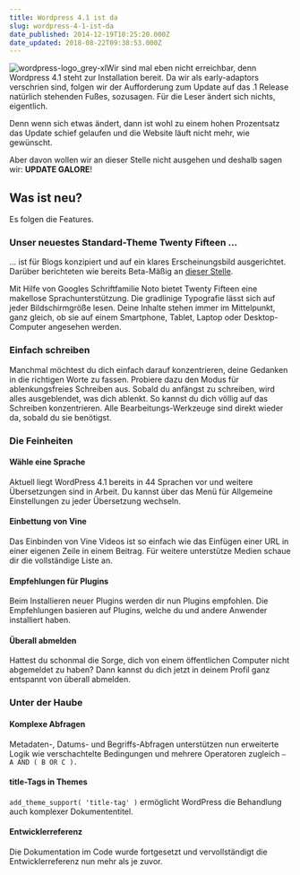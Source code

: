 ```yaml
---
title: Wordpress 4.1 ist da
slug: wordpress-4-1-ist-da
date_published: 2014-12-19T10:25:20.000Z
date_updated: 2018-08-22T09:38:53.000Z
---
```


![wordpress-logo_grey-xl](//picdump.thafaker.de/2010/09/wordpress-logo_grey-xl-150x150.png)Wir sind mal eben nicht erreichbar, denn Wordpress 4.1 steht zur Installation bereit. Da wir als early-adaptors verschrien sind, folgen wir der Aufforderung zum Update auf das .1 Release natürlich stehenden Fußes, sozusagen. Für die Leser ändert sich nichts, eigentlich. 

Denn wenn sich etwas ändert, dann ist wohl zu einem hohen Prozentsatz das Update schief gelaufen und die Website läuft nicht mehr, wie gewünscht.

Aber davon wollen wir an dieser Stelle nicht ausgehen und deshalb sagen wir: **UPDATE GALORE**!

## Was ist neu?

Es folgen die Features.

### Unser neuestes Standard-Theme Twenty Fifteen ...

... ist für Blogs konzipiert und auf ein klares Erscheinungsbild ausgerichtet. Darüber berichteten wie bereits Beta-Mäßig an [dieser Stelle](__GHOST_URL__/wordpress-beta-4-1-mit-neuem-standard-theme/).

Mit Hilfe von Googles Schriftfamilie Noto bietet Twenty Fifteen eine makellose Sprachunterstützung. Die gradlinige Typografie lässt sich auf jeder Bildschirmgröße lesen. Deine Inhalte stehen immer im Mittelpunkt, ganz gleich, ob sie auf einem Smartphone, Tablet, Laptop oder Desktop-Computer angesehen werden.

### Einfach schreiben

Manchmal möchtest du dich einfach darauf konzentrieren, deine Gedanken in die richtigen Worte zu fassen. Probiere dazu den Modus für ablenkungsfreies Schreiben aus. Sobald du anfängst zu schreiben, wird alles ausgeblendet, was dich ablenkt. So kannst du dich völlig auf das Schreiben konzentrieren. Alle Bearbeitungs-Werkzeuge sind direkt wieder da, sobald du sie benötigst.

### Die Feinheiten

#### Wähle eine Sprache

Aktuell liegt WordPress 4.1 bereits in 44 Sprachen vor und weitere Übersetzungen sind in Arbeit. Du kannst über das Menü für Allgemeine Einstellungen zu jeder Übersetzung wechseln.

#### Einbettung von Vine

Das Einbinden von Vine Videos ist so einfach wie das Einfügen einer URL in einer eigenen Zeile in einem Beitrag. Für weitere unterstütze Medien schaue dir die vollständige Liste an.

#### Empfehlungen für Plugins

Beim Installieren neuer Plugins werden dir nun Plugins empfohlen. Die Empfehlungen basieren auf Plugins, welche du und andere Anwender installiert haben.

#### Überall abmelden

Hattest du schonmal die Sorge, dich von einem öffentlichen Computer nicht abgemeldet zu haben? Dann kannst du dich jetzt in deinem Profil ganz entspannt von überall abmelden.

### Unter der Haube

#### Komplexe Abfragen

Metadaten-, Datums- und Begriffs-Abfragen unterstützen nun erweiterte Logik wie verschachtelte Bedingungen und mehrere Operatoren zugleich `— A AND ( B OR C ).`

#### title-Tags in Themes

`add_theme_support( 'title-tag' )` ermöglicht WordPress die Behandlung auch komplexer Dokumententitel.

#### Entwicklerreferenz

Die Dokumentation im Code wurde fortgesetzt und vervollständigt die Entwicklerreferenz nun mehr als je zuvor.
